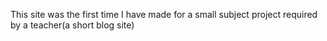 This site was the first time I have made for a small subject project required by a teacher(a short blog site)
